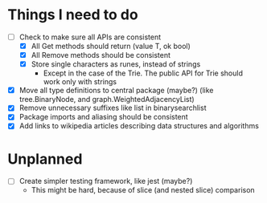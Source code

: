 # Things I need to do

<!-- TODO:-->

- [ ] Check to make sure all APIs are consistent
    - [x] All Get methods should return (value T, ok bool)
    - [x] All Remove methods should be consistent
    - [x] Store single characters as runes, instead of strings
        - Except in the case of the Trie. The public API for Trie should work only with strings
- [x] Move all type definitions to central package (maybe?) (like tree.BinaryNode, and graph.WeightedAdjacencyList)
- [x] Remove unnecessary suffixes like list in binarysearchlist
- [x] Package imports and aliasing should be consistent
- [x] Add links to wikipedia articles describing data structures and algorithms

# Unplanned
- [ ] Create simpler testing framework, like jest (maybe?)
    - This might be hard, because of slice (and nested slice) comparison
